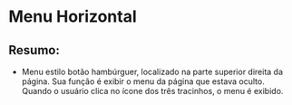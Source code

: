 # Menu Horizontal

## Resumo:
- Menu estilo botão hambúrguer, localizado na parte superior direita da página. Sua função é exibir o menu da página que estava oculto. Quando o usuário clica no ícone dos três tracinhos, o menu é exibido.
